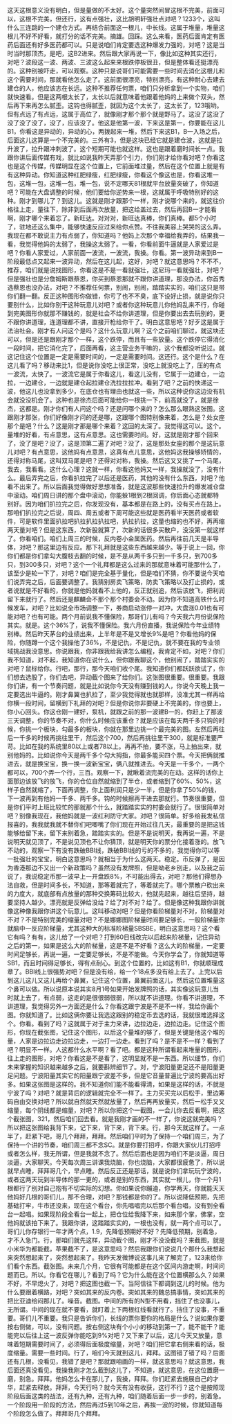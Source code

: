 这天这根意义没有明白，但是量做的不太好。这个量突然间冒这根不完美，前面可以，这根不完美，但还行，这有点强壮，这比胡明轩强壮点对吧？1233个，这叫什么三连跳的一个建仓方式。再结合前面这一根儿，中长线。这属于堆量，堆量这根儿不好不好看，就打分的话不完美。摘雄。回踩。这么来看，医药后面肯定有医药后面还有好多医药都可以。只是说咱们肯定要选这种爆发力强的，对吧？这是当时当时那顶杰，是吧，这B2进来。然后跟大家再说一下，像比如这种其实还行，对吧？波段这一波、两波、三波这么起来来根跌停板很丑，但是整体看还挺漂亮的。这种别被吓走，可以观察。这种只是说哥们可能需要一些时间去消化这根儿和这个需要时间，那就看他怎么走了。这前面很漂亮，特别漂亮，有这种耐心去建去建仓的人，他应该志在长远。这种不推荐任何票，咱们只分析拿到一个实物，咱们就快速看。但是这两根太长了，太长以后就意味着他跟着他妈的上来做个双头，然后再下来再怎么腻歪。这钩也得腻歪，就因为这个太长了，这太长了，123哦哟。但有点远了有点远，这属于高位了，就像刚才那个那个就是野马了。这没了这没了没了没了没了，没了，应该没了。他这是他第一波，下来这是第一，你要能在这儿B1，你看这是异动的，异动的心，两拨起来一堆，然后下来这B1，B一入场之后，后面这儿这算是一个不完美的。三外有3，但是这块已经它就是建仓波，这就是拉升波了，拉升跟冲刺波了。这个短期可能也就这样。这也是跟着磨时间长一点。我跟你讲后面传媒有戏，就比如说我昨天弄那个引力，你们刚才给你看对吧？你看这也是这个传媒，传媒明显在这个位置上，它前面堆过量，然后在这个位置上就是有有这种异动。你知道这种红肥绿瘦，红肥绿瘦，你看这个像这也是，你看这堆一包，这堆一包，这堆一包，堆一包，说不定哪天81根就平台放量突破了，你知道吧？可能在大盘调整的时候，他们要给你逆势来一根，这就属于呼吸特别好的这种。刚才到哪儿了？到这儿。这就是刚才跟那个一样，刚才说哪个来的，就这往价格往上走，量往下，除非到后面再次放量，把这给盖过去，然后再回B一才能看啊，刚才哪个来着忘了。新旺达。对对对，新旺达真棒，你们真棒。都5个小时了，驻地还这么集中，能够快速反应过来给你点赞。不往我美容上哭哭的这么弄。我现在都不敢说主力有点弱了，你知道吗？他妈上次那个幸福给我弄的，结果我一看，我觉得他妈的太弱了，我操这太弱了。一看，你看前面牛逼就是人家爱过是吧？你看人家爱过，人家前面一波流，一波流，我操。你看。第一波异动来到B一阶段最低点又起来一波异动，然后在这儿起，这好，对吧？就这意思吗？不不不，推荐，咱们就是说找图形，你看这是不是一看就强壮，这尼玛一看就强壮，对吧？但是强壮也是分詹姆斯跟蔡恩，你买到蔡恩那就不跟你讲道理，那没办法，你首秀选蔡恩也没办法，对吧？不推荐任何票，别闹，别闹，踏踏实实的，咱们这只是带你们翻一翻。反正这种图形你做错，你亏了也不不臭，底下设好止损，就是说你只要别什么，比如你别干这种玩意儿对吧？或者你这种玩意儿你他妈乱来不行，你碰到完美图形你就那不赚钱的，就是社会不给你讲道理，但是你要出去去玩别的，更不跟你讲道理，连道理都不讲，直接开枪给你干了。明白这意思吧？好歹这是属于法治社会。刚才有人问这个是吗？这什么玩意儿啊？这个之前咱们聊过，就这块还可以，但是还是跟刚才那个一样，这个跌停，而且有一些放量。这个跌停它得消化一段时间，把它消化完了，后面再看，这主营业务干嘛的，这个我都没听说过。就这记住这个位置是一定是需要时间的，一定是需要时间。这还行。这个是什么？在这儿看了吗？移动来比1，但是说你没吃上很正常，没吃上就没吃上了，压的有点一波流，太快了。一波流它是属于你看这儿，看这儿没有，它属于一边建仓，一边拉，一边建仓，一边就是建仓起拉建仓洗拉拉拉冲。看到了吧？之前的快递这一波，他这儿也没拿到多少，在底仓也有理由也就这一些，所以这种说你这边没有机会就没没机会了。这种也是徐杰后面可能给你一根挑一下，前高就没了，就是徐杰，这都是。刚才你们有人问这个吗？还是问哪个来的？怎么那么眼熟这张图。这跟刚才那张，你们好像刚才问的还是哪，这跟哪个图特别像来着，怎么是？处女座那个是吧？什么？这是刚才那是哪个来着？这回的太深了。我觉得这可以。这个。量堆的好看，有点意思，这有点意思。这也需要时间。好，这就是刚才那个回来了，没了是吧？没了，这是顶第二遍了对吧？没了，这是那处女座的那个是这玩意儿对吧？有点意思，这他妈有点意思，这真有点儿意思，这他妈这我操够矫情的，还得对称马尾，这叫双马尾是吧？还得对对称，我操。然后这又又挑了一个马尾，我去，我看看。这什么心理？这就一样，你看这他妈又一样，我操就没了，没有什么。最后弄完之后，你看扒拉完了以后还是医药，其他的没有什么东西，对吧？他看不出来了。所以后面我觉得做好思想准备，就是这波那些快速拉升的爆发减仓盘中滚动。咱们周日讲的那个盘中滚动，你能躲1根到2根回调，你后面心态就都特别好。因为咱们扒拉完之后，你发现没有，基本都是在路上的，没有买点在路上。那咱们扒拉完之后说，周四、周五或者下周可能这些就是医药看半天医药或者软件，可是软件里面扒拉吧扒拉扒拉扒拉吧，扒拉扒拉，这量也缩的也不好，再再缩两天量对吧？但是这东西，次新股就算了，次新的话很多买散户，没没第一就这样了。你看咱们。咱们上周三的时候，反内卷小金属医药。然后再往前几天是半导体，对吧？那这里边有反应。那下礼拜就是这些东西越来越少。等于说上一回，你你们都是你们拿勾大腹枝去翻的时候，是不是从两千多只到一千多只，到700多只，到300多只，对吧？这个一个礼拜都是这么过来的那就意味着可能那什么了，该至少是轮一下了，对吧？咱们是完全基于量化，但是咱们不猜，你不要说今天咱们说弄完之后，后面要调整了。我猜别房卖飞策略，防卖飞策略以及打止损的，或者说就是不好看的，你就是他妈就看不上他的，反正就别追，然后该放飞，把利润留下来就行了。然后还是麒麟会不那个那个村委会不动。因为你不知道高铁什么时候发车，对吧？比如说全市场调整一下，券商启动涨停一对冲，大盘涨0.01也有可能对吧？也有可能。两个月前说我不懂保险，那哥们儿有吗？今天我六月份说保险其实。就是。这个36%了，说我不懂保险。我六月份直播，我说保险今年业绩特别棒。然后昨天茅台的业绩出来，上半年是不是又增长9%是吧？你看他妈的保险，你随蹲一个这个我操他了36%，不是记仇，不是记仇，就不要在我的专业领域挑战我没意思。你说跟我，你非跟我给我讲怎么编程，我肯定不如，对吧？你们我不知道，对不起，我知道你在说什么，但你跟我聊这个，他别闹了，踏踏实实的对吧？鼠标给你。行吧，那行，那今天咱们收个尾。我知道你们都跃跃欲试了，你们想去选股了，你们去吧，异动截个图来了给你们。这张图很重要。很重要。我跟你们讲，有一个节奏问题，就是比如说你今天没有赚到钱的人，你说今天晚上我一定要选出牛逼的。刚才鼻翼也扒拉了，至少我觉得就也就那样，没准尤其一样再给你横一段时间，留横到下礼拜的对吧？但是你说你非要硬上不完美的，你也要上，你小心回头。你这仓刚一建好，泵机，就跟之前的那一波建B一的，你赶上了那波三天调整，你的节奏不对，你什么时候应该重仓？就是应该在每天两千多只钩的时候，你挑一个板块，勾最多的板块，你就在那里边挑一个最完美的图。左然后再往后一千多的时候再挑往里干，然后这个700，然后再挑往里干300，就是标准要严苛。比如在我的系统里80以上或者78以上。再再不拍，要不涨，马上拍出来，就别他妈的。比如说你今天是两千多个勾大拇指，你最多能买四个票。今天把俩就推进去，就是换宝宝，换一换一波新宝宝，俩八就推进去。今天是一千多个，一两个都可以，700个弄一个行，三百。观察一下，就瞅着流完美的在动。这样的话你上面那边该放飞的放飞，你的仓位自然就缩到了半仓，或者缩到了60%、50%，这样子自然就缩了，下面再调整，你上面利润只是少一半，但是你拿了50%的钱，下一波再到有他妈一千多、两千多。钩的时候擦再干进去那就行。节奏很重要，但是你们平时上班比较忙的那就那个什么，就踏踏实实的村委会就行了。很很简单对吧？别像我现在，我他妈就是一波红利防守大家。对吧？很简单。好多给我发私信报喜的，我我就我就不替你们吧唧嘴了你们现在开始过往几天，最重要的是把这钱能够给留下来，留下来别着急，踏踏实实的。但是不是说明天，我再说一遍，不是说明天就见顶了，不是说见顶也不让你猜顶，就是明天你的票分化接着涨的。放飞不动的，观察一下有没有跌破BBI线，跌破BBI线的亏的不多的，我觉得你可以等一批强壮的宝宝，明白这意思吗？就相当于为什么这两天。稳定。币反弹了，是因为香港那边不又出一个新政策吗？虽然没有发牌照，但是呦老乡别走，以及我之前说了，我说稳定币那一波早上一开盘跌8%，不可能出得去，对吧？那他们得想办法自救，但是时间多长，不知道，那等着就完了，等着就完了。哪个票散户砍出来的力度大，就底部有点放量的那种交换筹码比较大，他就先起来，越往后坚持，越要坚持人越少。漂亮就是反弹给没给？给了对不对？给了。但是像这种我跟你讲就像这种像我跟你讲这个玩意儿。这叫移动对吧？但是你看阶梯量对不对，阶梯量对不对？不是特别完美的缩量对吧？不是娜娜图阶梯量时间要足够长，一般阶梯量你就脑中一反应阶梯量，尤其这种大的标准阶梯量SBSBE，明白这意思吗？这个看它有吗？有有，这儿给了一个对吧？打到60日线改完以后起来阶梯量，记住异动之后的第一，如果是这么大的阶梯量，这是不是不好看？这么大的阶梯量，一定要时间足够长，再说一遍，一定要足够长，不是不能做。今天你学会了，你就知道等SB1，而且时间得足够长，得有点耐心。到这个位置的，比如这有B1，你就顺理成章了。BBI线上很强势对吧？但是没有给，给一个18点多没有给上去了。上完以后到这儿这儿又这儿再给个鼻翼，记住这个位置，鼻翼前面这儿，然后这位置堆量这个鼻可以做。所以说原本说其实8月1号如果开始发牌照的话，其实像这玩意儿当时就上去了，有点弱，这走的是很很弱很弱，所以就不讲道理。你看不讲道理，不讲道理，我觉得另外一方面还是什么？你看这跟宁波是不是不一样，我给你画个图。你就知道了。比如这俩你要让我选这跟别的稳定币去选的话，我就很难选择这个。你看。看到了吗？这就属于对于主力来讲，边拉边走，边拉边走。记住这个图形，你现在截张图，记住这个图形，以后这个量堆的够了，但是关键是他这个堆的量，人家是边拉边走边拉边走，一边打一边走。看到了吗？是不是不一样？看到了吧？明显不一样。人这都什么水平啊？看了吧。都是这种所谓看起来堆量的图形，往上走的图形，对吧？你看这是不是看了，这明显就不是一东西。所以细节，你们未来掌握的知识越来越多之后，就要斟辨细节了。对，宁波阳量更足还不是阳量更足问题。宁波阳量其实它的阳量跟宁波差不多，但是它音量普遍比宁波的要高出好多。如果这张图是这样的。我不知道你们能不能看得清，如果是这样的话，不就是宁波了吗？对吧？就是背后的逻辑就完全不一样了。主力买买完以后松手，里边筹码自由交换对吧？所以就自然就天然就放量了，然后再再放量买，然后一松手又又缩量，每个阴线都是缩量，对吧？所以你把这个一截图，一会儿你去反看啊，把这个截张图，321，然后咱们回去看。就是我刚才画的不一样了，你说这就完美吗？所以把这张图给我背下来，记下来，背下来，背下来。行，那今天就这样了。一点半了，赶紧下吧，哥几个拜拜，拜拜。然后咱们平时为了保持一个咱们周三，为了保持一个讲的节奏，咱们周三都不念SC。就是你要打招呼，你跟大家伙儿打招呼或者怎么样，我无所谓，但是我就不念了。然后后面也是因为咱们不是淡逼，周日淡逼，大家聊天。今天每次周三讲课我烧脑，你也烧脑，大家都很疲惫了，所以说就早点睡，拜拜哥几个，早点睡。然后反正还是那话，就是说你们拿玩玩宁波的，或者这两天玩到半导体的那一更的，或者是别的东西，其实就一根儿，你一个月1根都行了别对自己抱有不切实际的幻想。你如果说你蹦迪，你学两天，你就能天天他妈好几根的哥们儿，那不合理，对吧？那钱都是你的了。所以说降低预期，先把基础打牢，牛市还没来，现在这个看台，你先唱唱完以后那个看台唱，没有到全看台一起唱。如果现阶段全看台一起上，把仓位给我降下来，如来那个掌，佛掌，空他妈就该拍下来了。我跟你讲，这踏踏实实的，一根也没有，就一两个点可以了。哥们儿你存银行一年才两个点，1.9，先降低预期好不好？先降低预期，别着急，才不入急门。行，那咱们就先这样，异动截个图，刚才不没没截吗？来截图，就是小米华为都能截，苹果截不了，是这意思吗？然后我跟你们说说几个那什么我想起来突然想起来了，突然想起来了。我昨天发微博说这事儿来了解完了，123来给你们看个东西。截张图。未来几个月，它很有可能都是在这个区间内游走啊，时间问题而已。所以。你看它在哪儿？看到了吗？它为什么能在这个位置横那么久？如果不好，不早熄火了，对吧？把这图也截一下。当阿信往下都调到这儿的时候。他为什么要跟着横路，对吧？突如其来的反内卷。突如其来的魏总搞事情，突如其来的把比亚迪给闷那儿了。噪音。截图。中间的所有的N型不用看，挡住了也没事儿，无所谓。中间的现在就不要看，就盯着上下两根红线看就行了。挡住了没事，不重要。哥们儿不重要。我只是告诉你们，长线的票你要你的格局是什么？说如果你要按右侧做，可以，没有问题。按右侧这块有个小小的移动到第一了，能不能干？能能完以后往上这一波反弹你能吃到9%对吧？又下来了以后，这儿今天又放量，意味着短期需要时间了，必须得后面极度缩量，对吧？咱们把它拿右侧来看的话，极度缩量。需要一些时间。行了，咱们今天就到这儿，拜拜。这图错了错了吗？后面还有几根，没看见，我错了是吧？那就跟咱画的一样，就这意思吗？就这意思，我后面还真没看见，我操我刚才怎么截到这儿了，不知道，就这意思，在这位置磨一磨，别急。拜拜。他妈怎么卡在那儿了，我操，拜拜。你们赶紧去施展自己的才华，赶紧去释放。拜拜，今天行吗？就今天有没有收获，这行不行？这个是按照现阶段后面这类的战法，还有九种，还有九种，咱们随着后面一步一步的，别着急。一个阶段用一阶段的方法，然后再过5到10年之后，再挨一波的时候，你就知道每个阶段怎么做了。拜拜哥几个拜拜。